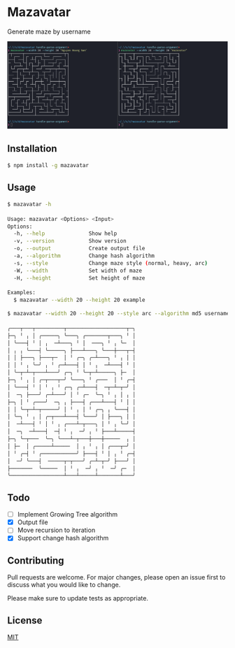 # Mazavatar

Generate maze by username

![Screenshot](https://raw.githubusercontent.com/Nguyen-Hoang-Nam/readme-image/main/mazavatar/screenshot.png)

## Installation

```bash
$ npm install -g mazavatar
```

## Usage

```bash
$ mazavatar -h

Usage: mazavatar <Options> <Input>
Options:
  -h, --help              Show help
  -v, --version           Show version
  -o, --output            Create output file
  -a, --algorithm         Change hash algorithm
  -s, --style             Change maze style (normal, heavy, arc)
  -W, --width             Set width of maze
  -H, --height            Set height of maze

Examples:
  $ mazavatar --width 20 --height 20 example
```

```bash
$ mazavatar --width 20 --height 20 --style arc --algorithm md5 username

╭───┬───┬─────────┬───────────────────┬─╮
├─╮ ╵ ╷ │ ╭─────╮ ╰───╮ ╭───────┬───╮ ╵ │
│ ╰───┤ ╵ │ ╷  ─┴───╮ ╵ │  ───╮ ╵ ╷ ╰─  │
│ ╷ ╷ ╰───┤ ╰─────╮ ├───┴───╮ ╰───┼───┬─┤
│ │ ├───╮ ├───┬─  │ ╵ ╭─╮ ╭─┴───╮ ╵ ╷ │ │
│ │ ╵ ╷ ╰─╯ ╷ ╵ ╭─┴───┤ │ ╵ ╷  ─┴───┤ ╵ │
│ ╰─┬─┴─┬───┴───╯ ╭─╮ ╵ ╰─┬─┴─────╮ ├─  │
├─╮ ╵ ╷ │ ╭─┬───┬─╯ ╰───╮ ╵ ╭───  │ ╵ ╭─┤
│ ╰───┤ ╵ │ ╵ ╷ ╵ ╭─╮ ╭─┴───┤  ─┬─┴─┬─╯ │
│  ─╮ ├───╯ ╭─┴───╯ │ ╵ ╭─  ╰─╮ ╵ ╷ │ ╷ │
├─╮ │ ╵ ╭───╯  ─╮ ╷ ├───┤ ╭───┴───┤ ╵ │ │
│ │ ╰─┬─┴─┬─────╯ │ ╵ ╷ │ ╵ ╭─╮ ╷ ╰───┤ │
│ ╰─╮ ╵ ╷ │ ╭─┬───┴───┤ ╰───╯ │ ├───╮ │ │
│  ─┴───┤ ╵ │ ╵ ╷ ╭───┴─┬───╮ │ ╵ ╷ ╰─╯ │
│  ─╮  ─┴───┤  ─┤ ╵ ╷  ─╯ ╷ ╵ ├───┴─────┤
├─╮ ╰─┬───  ╰─╮ ╰───┴─┬───┼───┼─────  ╷ │
│ ├─  │ ╭─────┴─────  │ ╷ ╵ ╷ │ ╭───┬─╯ │
│ ╵ ╭─┤ ╵ ╭───────────╯ ├───┤ ╵ │ ╷ ╵ ╭─┤
│  ─╯ ╰───┤  ─────┬─┬───╯ ╭─┴─┬─╯ ├───╯ │
├───────  ╰─────  │ ╵ ╷  ─╯ ╷ ╵  ─╯ ╭─  │
╰─────────────────┴───┴─────┴───────┴───╯
```

## Todo

- [ ] Implement Growing Tree algorithm
- [x] Output file
- [ ] Move recursion to iteration
- [x] Support change hash algorithm

## Contributing

Pull requests are welcome. For major changes, please open an issue first to discuss what you would like to change.

Please make sure to update tests as appropriate.

## License

[MIT](https://choosealicense.com/licenses/mit/)

